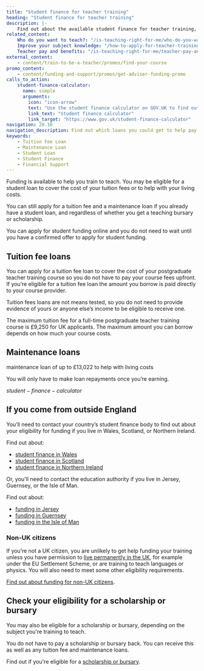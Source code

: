 ```yaml
---
title: "Student finance for teacher training"
heading: "Student finance for teacher training"
description: |-
    Find out about the available student finance for teacher training, including tuition fee loans and maintenance loans to support you while you train.
related_content:
    Who do you want to teach?: "/is-teaching-right-for-me/who-do-you-want-to-teach"
    Improve your subject knowledge: "/how-to-apply-for-teacher-training/subject-knowledge-enhancement"
    Teacher pay and benefits: "/is-teaching-right-for-me/teacher-pay-and-benefits"
external_content:
    - content/train-to-be-a-teacher/promos/find-your-course
promo_content:
    - content/funding-and-support/promos/get-adviser-funding-promo
calls_to_action:
    student-finance-calculator:
      name: simple
      arguments:
        icon: "icon-arrow"
        text: "Use the student finance calculator on GOV.UK to find out how much funding you can get."
        link_text: "Student finance calculator"
        link_target: "https://www.gov.uk/student-finance-calculator"
navigation: 20.10
navigation_description: Find out which loans you could get to help pay your fees and living expenses while you train.
keywords:
    - Tuition Fee Loan
    - Maintenance Loan
    - Student Loan
    - Student Finance
    - Financial Support
---
```


Funding is available to help you train to teach. You may be eligible for a student loan to cover the cost of your tuition fees or to help with your living costs. 

You can still apply for a tuition fee and a maintenance loan if you already have a student loan, and regardless of whether you get a teaching bursary or scholarship.

You can apply for student funding online and you do not need to wait until you have a confirmed offer to apply for student funding. 

## Tuition fee loans
You can apply for a tuition fee loan to cover the cost of your postgraduate teacher training course so you do not have to pay your course fees upfront. If you’re eligible for a tuition fee loan the amount you borrow is paid directly to your course provider.

Tuition fees loans are not means tested, so you do not need to provide evidence of yours or anyone else’s income to be eligible to receive one.

The maximum tuition fee for a full-time postgraduate teacher training course is £9,250 for UK applicants. The maximum amount you can borrow depends on how much your course costs. 

## Maintenance loans
maintenance loan of up to £13,022  to help with living costs


You will only have to make loan repayments once you’re earning.

$student-finance-calculator$

## If you come from outside England

You’ll need to contact your country’s student finance body to find out about your eligibility for funding if you live in Wales, Scotland, or Northern Ireland.

Find out about:

* [student finance in Wales](https://www.studentfinancewales.co.uk/)
* [student finance in Scotland](https://www.saas.gov.uk/)
* [student finance in Northern Ireland](https://www.studentfinanceni.co.uk/)

Or, you'll need to contact the education authority if you live in Jersey, Guernsey, or the Isle of Man.

Find out about:

* [funding in Jersey](https://www.gov.je/Working/Careers/16To19YearOlds/EnteringHigherEducation/FinancingHigherEducationCourses/FundingDegreeProfessionalQualifications/Pages/index.aspx)
* [funding in Guernsey](https://www.gov.gg/article/152744/Policies)
* [funding in the Isle of Man](https://www.gov.im/student-grants)

### Non-UK citizens

If you’re not a UK citizen, you are unlikely to get help funding your training unless you have permission to [live permanently in the UK](https://www.gov.uk/browse/visas-immigration/settle-in-the-uk), for example under the EU Settlement Scheme, or are training to teach languages or physics. You will also need to meet some other eligibility requirements.

[Find out about funding for non-UK citizens](/non-uk-teachers/train-to-teach-in-england-as-an-international-student).

## Check your eligibility for a scholarship or bursary

You may also be eligible for a scholarship or bursary, depending on the subject you're training to teach.

You do not have to pay a scholarship or bursary back. You can receive this as well as any tuition fee and maintenance loans.

Find out if you're eligible for a [scholarship or bursary](/funding-and-support/scholarships-and-bursaries).
